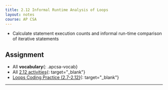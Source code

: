```yaml
---
title: 2.12 Informal Runtime Analysis of Loops
layout: notes
course: AP CSA
---
```


- Calculate statement execution counts and informal run-time comparison of iterative statements

## Assignment

- All **vocabulary**{: .apcsa-vocab}
- All [2.12 activities](https://runestone.academy/ns/books/published/manvillehighschool_csawesome2_2526/topic-2-12-loop-analysis.html){: target="_blank"}
- [Loops Coding Practice (2.7-2.12)](https://runestone.academy/ns/books/published/manvillehighschool_csawesome2_2526/loops-practice-coding.html){: target="_blank"}

---

